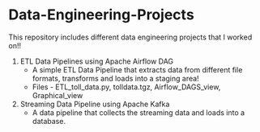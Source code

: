 # Data-Engineering-Projects
This repository includes different data engineering projects that I worked on!!

1. ETL Data Pipelines using Apache Airflow DAG
    * A simple ETL Data Pipeline that extracts data from different file formats, transforms and loads into a staging area!
    * Files - ETL_toll_data.py, tolldata.tgz, Airflow_DAGS_view, Graphical_view
2. Streaming Data Pipeline using Apache Kafka
     * A data pipeline that collects the streaming data and loads into a database.


